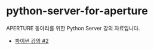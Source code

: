 # python-server-for-aperture
APERTURE 동아리를 위한 Python Server 강의 자료입니다.

- [파이썬 강의 #2](https://github.com/retail3210/python-server-for-aperture/blob/master/Lecture%202.md)
